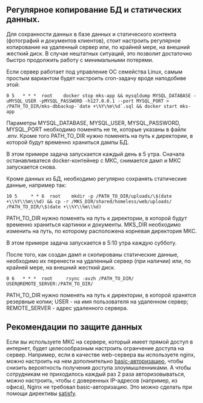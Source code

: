 ## Регулярное копирование БД и статических данных.

Для сохранности данных в базе данных и статического контента (фотографий и документов клиентов), стоит настроить регулярное копирование на удаленный сервер или, по крайней мере, на внешний жесткий диск. В случае нештатных ситуаций, это позволит достаточно быстро продолжить работу с минимальными потерями. 

Если сервер работает под управление ОС семейства Linux, самым простым вариантом будет настроить cron-задачу вроде наподобиве этой:

```0 5	 * * *  root	docker stop mks-app && mysqldump MYSQL_DATABASE -uMYSQL_USER -pMYSQL_PASSWORD -h127.0.0.1 --port MYSQL_PORT > /PATH_TO_DIR/mks-dbbackup-`date +\%Y\%m\%d`.sql && docker start mks-app```

Параметры MYSQL_DATABASE, MYSQL_USER, MYSQL_PASSWORD, MYSQL_PORT необходимо поменять не те, которые указаны в файлк .env. Кроме того PATH_TO_DIR нужно поменять на путь к директории, в которой будут временно храниться дампы БД.

В этом примере задача запускается каждый день в 5 утра. Сначала останавливатеся docker-контейнер с МКС, снимается дамп и МКС запускается снова.

Кроме данных из БД, необходимо регулярно сохранять статические данные, например так: 

```
10 5	 * * 6	root	mkdir -p /PATH_TO_DIR/uploads/\$(date +\\%Y\\%m\\%d) && cp -r /MKS_DIR/shared/homeless/web/uploads/ /PATH_TO_DIR/\$(date +\\%Y\\%m\\%d)
```
PATH_TO_DIR нужно поменять на путь к директории, в которой будут временно храниться картинки и документы. 
MKS_DIR необходимо изменить на путь, по которому расположена корневая директория МКС. 

В этом примере задача запускается в 5:10 утра каждую субботу.

После того, как создан дамп и скопированы статические данные, необходимо их перенести на удаленный сервер (при наличии) или, по крайней мере, на внешний жесткий диск.

```
0 6   * * *  root     rsync -avzh /PATH_TO_DIR/ USER@REMOTE_SERVER:/PATH_TO_DIR/
```
PATH_TO_DIR нужно поменять на путь к директории, в которой хранятся резервные копии; USER - на имя пользователя на удаленном сервер; REMOTE_SERVER - адрес удаленного сервера. 


## Рекомендации по защите данных

Если вы используете МКС на сервере, который имеет прямой доступ в интернет, будет целесообразным настроить огранчение доступа на сервер. Например, если в качестве web-сервера вы используете nginx, можно настроить на нем дополнительно [basic-авторизацию](https://nginx.org/ru/docs/http/ngx_http_auth_basic_module.html), чтобы снизить вероятность получения доступа злоумышленниками. А чтобы сотрудникам не приходилось каждый раз 2 раза авторизовываться, можно настроить, чтобы с доверенных IP-адресов (например, из офиса), Nginx не требовал basic-авторизацию. Это можно сделать при помощи директивы [satisfy](http://nginx.org/ru/docs/http/ngx_http_core_module.html#satisfy).

